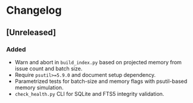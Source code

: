 # Changelog

## [Unreleased]
### Added
- Warn and abort in `build_index.py` based on projected memory from issue count and batch size.
- Require `psutil>=5.9.0` and document setup dependency.
- Parametrized tests for batch-size and memory flags with psutil-based memory simulation.
- `check_health.py` CLI for SQLite and FTS5 integrity validation.
